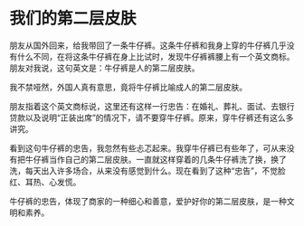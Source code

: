 # 我们的第二层皮肤

朋友从国外回来，给我带回了一条牛仔裤。这条牛仔裤和我身上穿的牛仔裤几乎没有什么不同，在将这条牛仔裤在身上比试时，发现牛仔裤裤腰上有一个英文商标。朋友对我说，这句英文是：牛仔裤是人的第二层皮肤。 

我不禁哑然，外国人真有意思，竟将牛仔裤比喻成人的第二层皮肤。 

朋友指着这个英文商标说，这里还有这样一行忠告：在婚礼、葬礼、面试、去银行贷款以及说明“正装出席”的情况下，请不要穿牛仔裤。原来，穿牛仔裤还有这么多讲究。 

看到这句牛仔裤的忠告，我忽然有些忐忑起来。我穿牛仔裤已有些年了，可从来没有把牛仔裤当作自己的第二层皮肤。一直就这样穿着的几条牛仔裤洗了换，换了洗，每天出入许多场合，从来没有感觉到什么。现在看到了这种“忠告”，不觉脸红、耳热、心发慌。 

牛仔裤的忠告，体现了商家的一种细心和善意，爱护好你的第二层皮肤，是一种文明和素养。